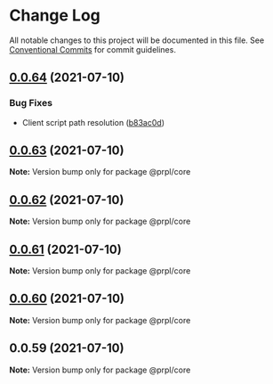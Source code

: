 # Change Log

All notable changes to this project will be documented in this file.
See [Conventional Commits](https://conventionalcommits.org) for commit guidelines.

## [0.0.64](https://github.com/tyhopp/prpl/compare/@prpl/core@0.0.63...@prpl/core@0.0.64) (2021-07-10)


### Bug Fixes

* Client script path resolution ([b83ac0d](https://github.com/tyhopp/prpl/commit/b83ac0df16d52c7f455f62081ee996a5746b7d11))





## [0.0.63](https://github.com/tyhopp/prpl/compare/@prpl/core@0.0.62...@prpl/core@0.0.63) (2021-07-10)

**Note:** Version bump only for package @prpl/core





## [0.0.62](https://github.com/tyhopp/prpl/compare/@prpl/core@0.0.61...@prpl/core@0.0.62) (2021-07-10)

**Note:** Version bump only for package @prpl/core





## [0.0.61](https://github.com/tyhopp/prpl/compare/@prpl/core@0.0.60...@prpl/core@0.0.61) (2021-07-10)

**Note:** Version bump only for package @prpl/core





## [0.0.60](https://github.com/tyhopp/prpl/compare/@prpl/core@0.0.59...@prpl/core@0.0.60) (2021-07-10)

**Note:** Version bump only for package @prpl/core





## 0.0.59 (2021-07-10)

**Note:** Version bump only for package @prpl/core
